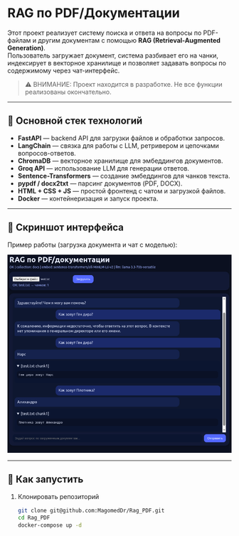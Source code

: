 # RAG по PDF/Документации

Этот проект реализует систему поиска и ответа на вопросы по PDF-файлам и другим документам с помощью **RAG (Retrieval-Augmented Generation)**.  
Пользователь загружает документ, система разбивает его на чанки, индексирует в векторное хранилище и позволяет задавать вопросы по содержимому через чат-интерфейс.

> ⚠️ ВНИМАНИЕ: Проект находится в разработке. Не все функции реализованы окончательно.

---

## 🚀 Основной стек технологий
- **FastAPI** — backend API для загрузки файлов и обработки запросов.  
- **LangChain** — связка для работы с LLM, ретривером и цепочками вопросов-ответов.  
- **ChromaDB** — векторное хранилище для эмбеддингов документов.  
- **Groq API** — использование LLM для генерации ответов.  
- **Sentence-Transformers** — создание эмбеддингов для чанков текста.  
- **pypdf / docx2txt** — парсинг документов (PDF, DOCX).  
- **HTML + CSS + JS** — простой фронтенд с чатом и загрузкой файлов.  
- **Docker** — контейнеризация и запуск проекта.

---

## 📸 Скриншот интерфейса
Пример работы (загрузка документа и чат с моделью):

![demo](images/rag.png)

---

## 🔧 Как запустить
1. Клонировать репозиторий  
   ```bash
   git clone git@github.com:MagomedDr/Rag_PDF.git
   cd Rag_PDF
   docker-compose up -d
   ```